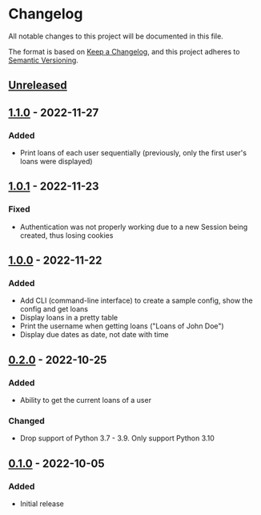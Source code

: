 # Changelog
All notable changes to this project will be documented in this file.

The format is based on [Keep a Changelog](https://keepachangelog.com/en/1.0.0/), and this project adheres to [Semantic Versioning](https://semver.org/spec/v2.0.0.html).

## [Unreleased]

## [1.1.0] - 2022-11-27
### Added
- Print loans of each user sequentially (previously, only the first user's loans were displayed)

## [1.0.1] - 2022-11-23
### Fixed
- Authentication was not properly working due to a new Session being created, thus losing cookies

## [1.0.0] - 2022-11-22
### Added
- Add CLI (command-line interface) to create a sample config, show the config and get loans
- Display loans in a pretty table
- Print the username when getting loans ("Loans of John Doe")
- Display due dates as date, not date with time

## [0.2.0] - 2022-10-25
### Added
- Ability to get the current loans of a user

### Changed
- Drop support of Python 3.7 - 3.9. Only support Python 3.10

## [0.1.0] - 2022-10-05
### Added
- Initial release

[Unreleased]: https://github.com/tomsquest/mediathequeroubaix.py/compare/1.1.0...master
[1.1.0]: https://github.com/tomsquest/mediathequeroubaix.py/compare/1.0.1...1.1.0
[1.0.1]: https://github.com/tomsquest/mediathequeroubaix.py/compare/1.0.0...1.0.1
[1.0.0]: https://github.com/tomsquest/mediathequeroubaix.py/compare/0.2.0...1.0.0
[0.2.0]: https://github.com/tomsquest/mediathequeroubaix.py/compare/0.1.0...0.2.0
[0.1.0]: https://github.com/tomsquest/mediathequeroubaix.py/tree/0.1.0
